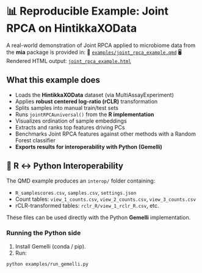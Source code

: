 # 📊 Reproducible Example: Joint RPCA on HintikkaXOData

A real-world demonstration of Joint RPCA applied to microbiome data from the **mia** package is provided in:
📄 [`examples/joint_rpca_example.qmd`](https://github.com/aituar17/Joint_RPCA_in_R/blob/main/examples/joint_rpca_example.qmd)
🖥️ Rendered HTML output: [`joint_rpca_example.html`](https://github.com/aituar17/Joint_RPCA_in_R/blob/main/examples/joint_rpca_example.html)

## What this example does
- Loads the **HintikkaXOData** dataset (via MultiAssayExperiment)
- Applies **robust centered log-ratio (rCLR)** transformation
- Splits samples into manual train/test sets
- Runs `jointRPCAuniversal()` from the **R implementation**
- Visualizes ordination of sample embeddings
- Extracts and ranks top features driving PCs
- Benchmarks Joint RPCA features against other methods with a Random Forest classifier
- **Exports results for interoperability with Python (Gemelli)**

## 🔄 R ↔ Python Interoperability
The QMD example produces an `interop/` folder containing:
- `R_samplescores.csv`, `samples.csv`, `settings.json`
- Count tables: `view_1_counts.csv`, `view_2_counts.csv`, `view_3_counts.csv`
- rCLR-transformed tables: `rclr_R/view_1_rclr_R.csv`, etc.

These files can be used directly with the Python **Gemelli** implementation.

### Running the Python side
1. Install Gemelli (conda / pip).
2. Run:
```bash
python examples/run_gemelli.py
```
